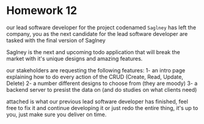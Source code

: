 # Homework 12
our lead software developer for the project codenamed `Saglney` has left the company, you as the next candidate for the lead software developer are tasked with the final version of Saglney

Saglney is the next and upcoming todo application that will break the market with it's unique designs and amazing features.

our stakeholders are requesting the following features:
1- an intro page explaining how to do every action of the CRUD (Create, Read, Update, Delete)
2- a number different designs to choose from (they are moody)
3- a backend server to presist the data on (and do studies on what clients need)

attached is what our previous lead software developer has finished, feel free to fix it and continue developing it or just redo the entire thing, it's up to you, just make sure you deliver on time.